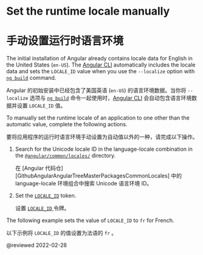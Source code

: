 # Set the runtime locale manually

# 手动设置运行时语言环境

<!--todo: The Angular CLI sets the locale ID token as part of the translation. -->

<!--todo: To override the provider for the locale ID token. -->

The initial installation of Angular already contains locale data for English in the United States (`en-US`).
The [Angular CLI][AioCliMain] automatically includes the locale data and sets the `LOCALE_ID` value when you use the `--localize` option with [`ng build`][AioCliBuild] command.

Angular 的初始安装中已经包含了美国英语 (`en-US`) 的语言环境数据。当你将 `--localize` 选项与 [`ng build`][AioCliBuild] 命令一起使用时，[Angular CLI][AioCliMain] 会自动包含语言环境数据并设置 `LOCALE_ID` 值。

To manually set the runtime locale of an application to one other than the automatic value, complete the following actions.

要将应用程序的运行时语言环境手动设置为自动值以外的一种，请完成以下操作。

1. Search for the Unicode locale ID in the language-locale combination in the [`@angular/common/locales/`][UnpkgBrowseAngularCommonLocales] directory.

   在 [Angular 代码仓][GithubAngularAngularTreeMasterPackagesCommonLocales] 中的 language-locale 环境组合中搜索 Unicode 语言环境 ID。

1. Set the [`LOCALE_ID`][AioApiCoreLocaleId] token.

   设置 [ `LOCALE_ID` ][AioApiCoreLocaleId] 令牌。

The following example sets the value of `LOCALE_ID` to `fr` for French.

以下示例将 `LOCALE_ID` 的值设置为法语的 `fr` 。

<code-example header="src/app/app.module.ts" path="i18n/doc-files/app.module.ts" region="locale-id"></code-example>

<!-- links -->

[AioApiCoreLocaleId]: api/core/LOCALE_ID "LOCALE_ID | Core - API | Angular"

[AioCliMain]: cli "CLI Overview and Command Reference | Angular"

[AioCliBuild]: cli/build "ng build | CLI | Angular"

<!-- external links -->

[UnpkgBrowseAngularCommonLocales]: https://unpkg.com/browse/@angular/common/locales "@angular/common/locales | Unpkg"

<!-- end links -->

@reviewed 2022-02-28